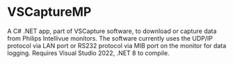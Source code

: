 # VSCaptureMP
A C# .NET app, part of VSCapture software, to download or capture data from Philips Intellivue monitors. The software currently uses the UDP/IP protocol via LAN port or RS232 protocol via MIB port on the monitor for data logging. Requires Visual Studio 2022, .NET 8 to compile.
